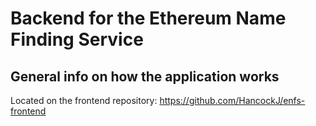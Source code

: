 # Backend for the Ethereum Name Finding Service
## General info on how the application works
Located on the frontend repository:
https://github.com/HancockJ/enfs-frontend

